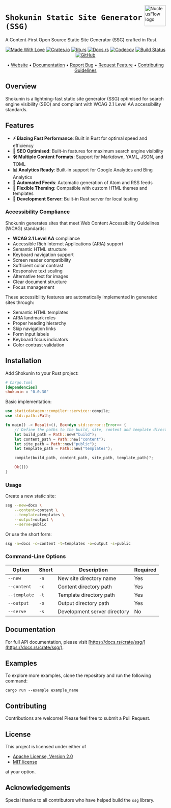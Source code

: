 <!-- markdownlint-disable MD033 MD041 -->
<img src="https://kura.pro/shokunin/images/logos/shokunin.svg"
alt="NucleusFlow logo" height="66" align="right" />
<!-- markdownlint-enable MD033 MD041 -->

# `Shokunin Static Site Generator (SSG)`

A Content-First Open Source Static Site Generator (SSG) crafted in Rust.

<!-- markdownlint-disable MD033 MD041 -->
<center>
<!-- markdownlint-enable MD033 MD041 -->

[![Made With Love][made-with-rust]][08] [![Crates.io][crates-badge]][03] [![lib.rs][libs-badge]][01] [![Docs.rs][docs-badge]][04] [![Codecov][codecov-badge]][06] [![Build Status][build-badge]][07] [![GitHub][github-badge]][09]

• [Website][00] • [Documentation][04] • [Report Bug][02] • [Request Feature][02] • [Contributing Guidelines][05]

<!-- markdownlint-disable MD033 MD041 -->
</center>
<!-- markdownlint-enable MD033 MD041 -->

## Overview

Shokunin is a lightning-fast static site generator (SSG) optimised for search engine visibility (SEO) and compliant with WCAG 2.1 Level AA accessibility standards.

## Features

- **⚡ Blazing Fast Performance**: Built in Rust for optimal speed and efficiency
- **📱 SEO Optimised**: Built-in features for maximum search engine visibility
- **🛠️ Multiple Content Formats**: Support for Markdown, YAML, JSON, and TOML
- **📊 Analytics Ready**: Built-in support for Google Analytics and Bing Analytics
- **🔄 Automated Feeds**: Automatic generation of Atom and RSS feeds
- **🎨 Flexible Theming**: Compatible with custom HTML themes and templates
- **📱 Development Server**: Built-in Rust server for local testing

### Accessibility Compliance

Shokunin generates sites that meet Web Content Accessibility Guidelines (WCAG) standards:

- **WCAG 2.1 Level AA** compliance
- Accessible Rich Internet Applications (ARIA) support
- Semantic HTML structure
- Keyboard navigation support
- Screen reader compatibility
- Sufficient color contrast
- Responsive text scaling
- Alternative text for images
- Clear document structure
- Focus management

These accessibility features are automatically implemented in generated sites through:

- Semantic HTML templates
- ARIA landmark roles
- Proper heading hierarchy
- Skip navigation links
- Form input labels
- Keyboard focus indicators
- Color contrast validation

## Installation

Add Shokunin to your Rust project:

```toml
# Cargo.toml
[dependencies]
shokunin = "0.0.30"
```

Basic implementation:

```rust
use staticdatagen::compiler::service::compile;
use std::path::Path;

fn main() -> Result<(), Box<dyn std::error::Error>> {
    // Define the paths to the build, site, content and template directories.
    let build_path = Path::new("build");
    let content_path = Path::new("content");
    let site_path = Path::new("public");
    let template_path = Path::new("templates");

    compile(build_path, content_path, site_path, template_path)?;

    Ok(())
}
```

### Usage

Create a new static site:

```bash
ssg --new=docs \
    --content=content \
    --template=templates \
    --output=output \
    --serve=public
```

Or use the short form:

```bash
ssg -n=docs -c=content -t=templates -o=output -s=public
```

### Command-Line Options

| Option | Short | Description | Required |
|--------|-------|-------------|----------|
| `--new` | `-n` | New site directory name | Yes |
| `--content` | `-c` | Content directory path | Yes |
| `--template` | `-t` | Template directory path | Yes |
| `--output` | `-o` | Output directory path | Yes |
| `--serve` | `-s` | Development server directory | No |

## Documentation

For full API documentation, please visit [https://docs.rs/crate/ssg/](https://docs.rs/crate/ssg/).

## Examples

To explore more examples, clone the repository and run the following command:

```shell
cargo run --example example_name
```

## Contributing

Contributions are welcome! Please feel free to submit a Pull Request.

## License

This project is licensed under either of

- [Apache License, Version 2.0][10]
- [MIT license][11]

at your option.

## Acknowledgements

Special thanks to all contributors who have helped build the `ssg` library.

[00]: https://shokunin.one
[01]: https://lib.rs/crates/ssg
[02]: https://github.com/sebastienrousseau/shokunin/issues
[03]: https://crates.io/crates/ssg
[04]: https://docs.rs/ssg
[05]: https://github.com/sebastienrousseau/shokunin/blob/main/CONTRIBUTING.md
[06]: https://codecov.io/gh/sebastienrousseau/shokunin
[07]: https://github.com/sebastienrousseau/shokunin/actions?query=branch%3Amain
[08]: https://www.rust-lang.org/
[09]: https://github.com/sebastienrousseau/shokunin
[10]: https://www.apache.org/licenses/LICENSE-2.0
[11]: https://opensource.org/licenses/MIT

[build-badge]: https://img.shields.io/github/actions/workflow/status/sebastienrousseau/ssg/release.yml?branch=main&style=for-the-badge&logo=github
[codecov-badge]: https://img.shields.io/codecov/c/github/sebastienrousseau/shokunin?style=for-the-badge&token=wAcpid8YEt&logo=codecov
[crates-badge]: https://img.shields.io/crates/v/ssg.svg?style=for-the-badge&color=fc8d62&logo=rust
[docs-badge]: https://img.shields.io/badge/docs.rs-ssg-66c2a5?style=for-the-badge&labelColor=555555&logo=docs.rs
[github-badge]: https://img.shields.io/badge/github-sebastienrousseau/ssg-8da0cb?style=for-the-badge&labelColor=555555&logo=github
[libs-badge]: https://img.shields.io/badge/lib.rs-v0.0.1-orange.svg?style=for-the-badge
[made-with-rust]: https://img.shields.io/badge/rust-f04041?style=for-the-badge&labelColor=c0282d&logo=rust
